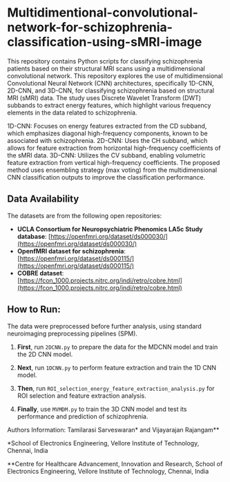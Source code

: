 # Multidimentional-convolutional-network-for-schizophrenia-classification-using-sMRI-image
This repository contains Python scripts for classifying schizophrenia patients based on their structural MRI scans using a multidimensional convolutional network.
This repository explores the use of multidimensional Convolutional Neural Network (CNN) architectures, specifically 1D-CNN, 2D-CNN, and 3D-CNN, for classifying schizophrenia based on structural MRI (sMRI) data. The study uses Discrete Wavelet Transform (DWT) subbands to extract energy features, which highlight various frequency elements in the data related to schizophrenia.

1D-CNN: Focuses on energy features extracted from the CD subband, which emphasizes diagonal high-frequency components, known to be associated with schizophrenia.
2D-CNN: Uses the CH subband, which allows for feature extraction from horizontal high-frequency coefficients of the sMRI data.
3D-CNN: Utilizes the CV subband, enabling volumetric feature extraction from vertical high-frequency coefficients. The proposed method uses ensembling strategy (max voting) from the multidimensional CNN classification outputs to improve the classification performance. 
## Data Availability 

The datasets are from the following open repositories:

- **UCLA Consortium for Neuropsychiatric Phenomics LA5c Study database**: [https://openfmri.org/dataset/ds000030/](https://openfmri.org/dataset/ds000030/)
- **OpenfMRI dataset for schizophrenia**: [https://openfmri.org/dataset/ds000115/](https://openfmri.org/dataset/ds000115/)
- **COBRE dataset**: [https://fcon_1000.projects.nitrc.org/indi/retro/cobre.html](https://fcon_1000.projects.nitrc.org/indi/retro/cobre.html)

## How to Run:
The data were preprocessed before further analysis, using standard neuroimaging preprocessing pipelines (SPM).
1. **First**, run `2DCNN.py` to prepare the data for the MDCNN model and train the 2D CNN model.
   
2. **Next**, run `1DCNN.py` to perform feature extraction and train the 1D CNN model.

3. **Then**, run `ROI_selection_energy_feature_extraction_analysis.py` for ROI selection and feature extraction analysis.

4. **Finally**, use `MVMDM.py` to train the 3D CNN model and test its performance and prediction of schizophrenia.

Authors Information:
Tamilarasi Sarveswaran* and Vijayarajan Rajangam**

*School of Electronics Engineering, Vellore Institute of Technology, Chennai, India

**Centre for Healthcare Advancement, Innovation and Research, School of Electronics Engineering, Vellore Institute of Technology, Chennai, India
